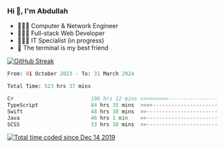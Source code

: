 <h3>Hi 👋, I'm Abdullah</h3>

- 👷🏼‍♂️ Computer & Network Engineer
- 👨🏻‍💻 Full-stack Web Developer
- 👨🏻‍💻 IT Specialist (in progress)
- 🖤 The terminal is my best friend

[![GitHub Streak](https://streak-stats.demolab.com?user=al3bad&theme=transparent&date_format=j%20M%5B%20Y%5D)](https://git.io/streak-stats)

<!--START_SECTION:waka-->

```python
From: 01 October 2023 - To: 31 March 2024

Total Time: 523 hrs 37 mins

C#                         196 hrs 12 mins >>>>>>>>>----------------   37.10 %
TypeScript                 84 hrs 35 mins  >>>>---------------------   16.00 %
Swift                      48 hrs 38 mins  >>-----------------------   09.20 %
Java                       46 hrs 1 min    >>-----------------------   08.70 %
SCSS                       33 hrs 38 mins  >>-----------------------   06.36 %
```

<!--END_SECTION:waka-->

<p>
  <a href="https://wakatime.com/@ce2a2aac-0d6b-4d65-b864-8a4bcaf12967"><img src="https://wakatime.com/badge/user/ce2a2aac-0d6b-4d65-b864-8a4bcaf12967.svg" alt="Total time coded since Dec 14 2019" /></a>
</p>
